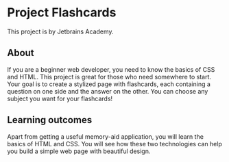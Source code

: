 # Project Flashcards

This project is by Jetbrains Academy.

## About

If you are a beginner web developer, you need to know the basics of CSS and HTML. This project is great for those who
need somewhere to start. Your goal is to create a stylized page with flashcards, each containing a question on one side
and the answer on the other. You can choose any subject you want for your flashcards!

## Learning outcomes

Apart from getting a useful memory-aid application, you will learn the basics of HTML and CSS. You will see how these
two technologies can help you build a simple web page with beautiful design.